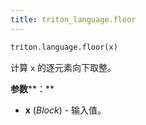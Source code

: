 ```yaml
---
title: triton_language.floor
---
```


```python
triton.language.floor(x)
```


计算 `x` 的逐元素向下取整。 


**参数****：**

* **x** (*Block*) - 输入值。


